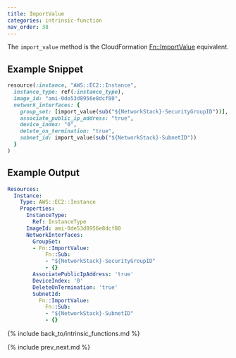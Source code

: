 ```yaml
---
title: ImportValue
categories: intrinsic-function
nav_order: 38
---
```


The `import_value` method is the CloudFormation [Fn::ImportValue](https://docs.aws.amazon.com/AWSCloudFormation/latest/UserGuide/intrinsic-function-reference-importvalue.html) equivalent.

## Example Snippet

```ruby
resource(:instance, "AWS::EC2::Instance",
  instance_type: ref(:instance_type),
  image_id: "ami-0de53d8956e8dcf80",
  network_interfaces: {
    group_set: [import_value(sub("${NetworkStack}-SecurityGroupID"))],
    associate_public_ip_address: "true",
    device_index: "0",
    delete_on_termination: "true",
    subnet_id: import_value(sub("${NetworkStack}-SubnetID"))
  }
)
```

## Example Output

```yaml
Resources:
  Instance:
    Type: AWS::EC2::Instance
    Properties:
      InstanceType:
        Ref: InstanceType
      ImageId: ami-0de53d8956e8dcf80
      NetworkInterfaces:
        GroupSet:
        - Fn::ImportValue:
            Fn::Sub:
            - "${NetworkStack}-SecurityGroupID"
            - {}
        AssociatePublicIpAddress: 'true'
        DeviceIndex: '0'
        DeleteOnTermination: 'true'
        SubnetId:
          Fn::ImportValue:
            Fn::Sub:
            - "${NetworkStack}-SubnetID"
            - {}
```

{% include back_to/intrinsic_functions.md %}

{% include prev_next.md %}